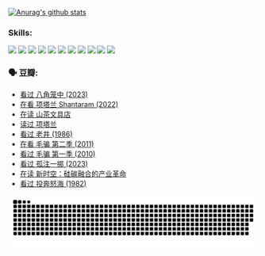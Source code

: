 
[![Anurag's github stats](https://github-readme-stats.vercel.app/api?username=w940853815)](https://github.com/anuraghazra/github-readme-stats)

### Skills:

<code><img height="32" src="https://cdn.jsdelivr.net/npm/simple-icons@v5/icons/python.svg"></code>
<code><img height="32" src="https://cdn.jsdelivr.net/npm/simple-icons@v5/icons/javascript.svg"></code>
<code><img height="32" src="https://cdn.jsdelivr.net/npm/simple-icons@v5/icons/django.svg"></code>
<code><img height="32" src="https://cdn.jsdelivr.net/npm/simple-icons@v5/icons/flask.svg"></code>
<code><img height="32" src="https://cdn.jsdelivr.net/npm/simple-icons@v5/icons/vuetify.svg"></code>
<code><img height="32" src="https://cdn.jsdelivr.net/npm/simple-icons@v5/icons/git.svg"></code>
<code><img height="32" src="https://cdn.jsdelivr.net/npm/simple-icons@v5/icons/docker.svg"></code>
<code><img height="32" src="https://cdn.jsdelivr.net/npm/simple-icons@v5/icons/postgresql.svg"></code>
<code><img height="32" src="https://cdn.jsdelivr.net/npm/simple-icons@v5/icons/elasticsearch.svg"></code>
<code><img height="32" src="https://cdn.jsdelivr.net/npm/simple-icons@v5/icons/macos.svg"></code>
<code><img height="32" src="https://cdn.jsdelivr.net/npm/simple-icons@v5/icons/linux.svg"></code>

### 🗣 豆瓣:

<!-- DOUBAN-ACTIVITIES:START -->
- [看过 八角笼中‎ (2023)](https://www.douban.com/people/136069238/status/4367541707/?_i=94679345)
- [在看 项塔兰 Shantaram‎ (2022)](https://www.douban.com/people/136069238/status/4365497032/?_i=94679345)
- [在读 山茶文具店](https://www.douban.com/people/136069238/status/4364620725/?_i=94679345)
- [读过 项塔兰](https://www.douban.com/people/136069238/status/4364620288/?_i=94679345)
- [看过 老井‎ (1986)](https://www.douban.com/people/136069238/status/4362366672/?_i=94679345)
- [在看 毛骗 第二季‎ (2011)](https://www.douban.com/people/136069238/status/4355752869/?_i=94679345)
- [看过 毛骗 第一季‎ (2010)](https://www.douban.com/people/136069238/status/4355752667/?_i=94679345)
- [看过 孤注一掷‎ (2023)](https://www.douban.com/people/136069238/status/4354774568/?_i=94679345)
- [在读 新时空：硅碳融合的产业革命](https://www.douban.com/people/136069238/status/4348545149/?_i=94679345)
- [看过 投奔怒海‎ (1982)](https://www.douban.com/people/136069238/status/4336696255/?_i=94679345)
<!-- DOUBAN-ACTIVITIES:END -->


![Snake animation](https://raw.githubusercontent.com/w940853815/w940853815/output/github-contribution-grid-snake.svg)

<!--
**w940853815/w940853815** is a ✨ _special_ ✨ repository because its `README.md` (this file) appears on your GitHub profile.

Here are some ideas to get you started:

- 🔭 I’m currently working on ...
- 🌱 I’m currently learning ...
- 👯 I’m looking to collaborate on ...
- 🤔 I’m looking for help with ...
- 💬 Ask me about ...
- 📫 How to reach me: ...
- 😄 Pronouns: ...
- ⚡ Fun fact: ...
-->
